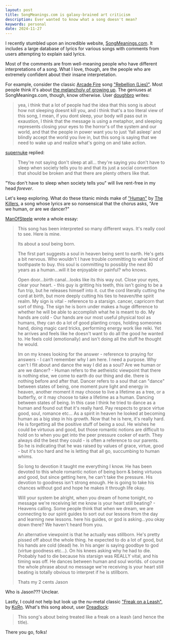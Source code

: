 ```yaml
---
layout: post
title: SongMeanings.com is galaxy-brained art criticism
description: Ever wanted to know what a song doesn't mean?
keywords: personal
date: 2024-11-27
---
```


<script>
  import YoutubeEmbed from '$lib/components/youtube-embed.svelte'
</script>

I recently stumbled upon an incredible website, [SongMeanings.com](https://songmeanings.com). It includes a large database of lyrics for various songs with comments from users attempting to explain said lyrics.

Most of the comments are from well-meaning people who have different interpretations of a song. What I love, though, are the people who are extremely confident about their insane interpretation.

<YoutubeEmbed id="8vN2vqaEBhM" />

For example, consider the classic [Arcade Fire](https://www.arcadefire.com) song ["Rebellion (Lies)"](https://songmeanings.com/songs/view/3530822107858509599/). Most people think it's about [the melancholy of growing up](https://www.reddit.com/r/lyricheads/comments/4xmj20/test_post_whats_the_meaning_of_arcade_fire/). The geniuses at SongMeanings.com, though, know otherwise. User [doughbro](https://songmeanings.com/threads/c/73014754140/) writes:

> yea, i think that a lot of people had the idea that this song is about how not sleeping doesnt kill you, and i think that's a too literal view of this song, I mean, if you dont sleep, your body will pass out in exaustion, I think that the message is using a metaphor, and sleeping represents closing your eyes to the horror's of the system and our world, and that the people in power want you to just 'fall asleep' and blindly accept the world you live in, but this song is saying that we need to wake up and realize what's going on and take action.

[supernuke](https://songmeanings.com/threads/c/73014754140/) replied:

> They're not saying don't sleep at all... they're saying you don't have to sleep when society tells you to and that its just a social convention that should be broken and that there are plenty others like that.

"You don't have to sleep when society tells you" will live rent-free in my head _forever_.

<YoutubeEmbed id="RIZdjT1472Y" />

Let's keep exploring. What do these titanic minds make of ["Human"](https://songmeanings.com/songs/view/3530822107858741590/) by [The Killers](https://www.thekillersmusic.com/#/), a song whose lyrics are so nonsensical that the chorus asks, "Are we human, or are we dancer?"

[ManOfSteele](https://songmeanings.com/threads/c/73015912555/) wrote a whole essay:

> This song has been interpreted so many different ways. It's really cool to see. Here is mine.
>
> Its about a soul being born.
>
> The first part suggests a soul in heaven being sent to earth. He's gets a bit nervous. Who wouldn't I have trouble committing to what kind of toothpaste to buy. this soul is committing to possibly the next 80 years as a human...will it be enjoyable or painful? who knows.
>
> Open door...birth canal...looks like its this way out. Close your eyes, clear your heart. - this guy is gritting his teeth, this isn't going to be a fun trip, but he releases himself into it. cut the cord literally cutting the cord at birth, but more deeply cutting his ties to heaven/the spirit realm. My sign is vital - reference to a starsign. cancer, capricorn that sort of thing. The sign he is born under makes a huge difference to whether he will be able to accomplish what he is meant to do. My hands are cold - Our hands are our most useful physical tool as humans, they can do a lot of good planting crops, holding someones hand, doing magic card tricks, performing energy work like reiki. Yet he arrives and feels like he doesn't want to do all the good he wanted to. He feels cold (emotionally) and isn't doing all the stuff he thought he would.
>
> Im on my knees looking for the answer - reference to praying for answers - I can't remember why I am here. I need a purpose. Why can't I flit about and dance the way I did as a soul? Are we human or are we dancer? - Human refers to the aetheistic viewpoint that there is nothing else, we come to earth do our thing and die. there is nothing before and after that. Dancer refers to a soul that can "dance" between states of being, one moment pure light and energy in heaven, another moment it may choose to live a lifetime as a tree, or a butterfly, or it may choose to take a lifetime as a human. Dancing between states of being. In this case I think he tried to dance as a human and found out that it's really hard. Pay respects to grace virtue good, soul, romance etc... As a spirit in heaven he looked at becoming human as a big step in his growth. Now that he is here, it's really hard. He is forgetting all the positive stuff of being a soul. He wishes he could be virtuous and good, but those romantic notions are difficult to hold on to when you get into the peer pressure cooker of earth. They always did the best they could - is often a reference to our parents. So he is indicating that he was raised by values of grace, virtue, good - but it's too hard and he is letting that all go, succumbing to human whims.
>
> So long to devotion it taught me everything I know. He has been devoted to this whole romantic notion of being born & being virtuous and good, but since getting here, he can't take the pressure. His devotion to goodness isn't strong enough. He is going to take his chances without god and hope he makes it through life okay.
>
> Will your system be alright, when you dream of home tonight, no message we're receiving let me know is your heart still beating? - Heavens calling. Some people think that when we dream, we are connecting to our spirit guides to sort out our lessons from the day and learning new lessons. here his guides, or god is asking...you okay down there? We haven't heard from you.
>
> An alternative viewpoint is that he actually was stillborn. He's pretty pissed off about the whole thing. he expected to do a lot of good, but his hands are cold (dead) he. In his anger is saying goodbye to god (virtue goodness etc...). On his knees asking why he had to die. Probably had to die because his starsign was REALLY vital, and his timing was off. He dances between human and soul worlds. of course the whole phrase about no message we're receiving is your heart still beating is totally obvious to interpret if he is stillborn.
>
> Thats my 2 cents Jason

Who is Jason??? Unclear.

<YoutubeEmbed id="jRGrNDV2mKc" />

Lastly, I could not help but look up the nu-metal classic ["Freak on a Leash"](https://songmeanings.com/songs/view/41/), by [KoЯn](https://kornofficial.com). What's this song about, user [Dreadlock](https://songmeanings.com/threads/c/73015893369/):

> This song's about being treated like a freak on a leash (and hence the title).

There you go, folks!
